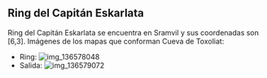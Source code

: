 ## Ring del Capitán Eskarlata
Ring del Capitán Eskarlata se encuentra en Sramvil y sus coordenadas son [6,3].
Imágenes de los mapas que conforman Cueva de Toxoliat:
- Ring: ![img_136578048](https://media.discordapp.net/attachments/1115311447145193482/1115324727397978122/136578048.jpg)
- Salida: ![img_136579072](https://media.discordapp.net/attachments/1115311447145193482/1115324729054724189/136579072.jpg)